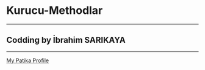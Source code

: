 # Kurucu-Methodlar
-----------------------------------
## Codding by İbrahim SARIKAYA
-----------------------------------
[My Patika Profile](https://app.patika.dev/ibro)